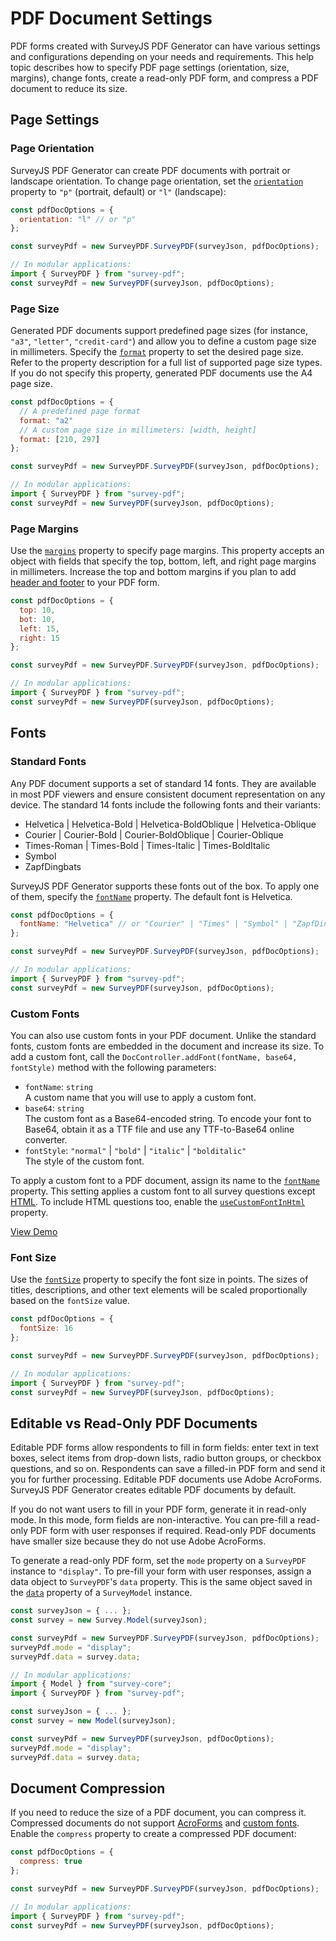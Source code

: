 # PDF Document Settings

PDF forms created with SurveyJS PDF Generator can have various settings and configurations depending on your needs and requirements. This help topic describes how to specify PDF page settings (orientation, size, margins), change fonts, create a read-only PDF form, and compress a PDF document to reduce its size.

## Page Settings

### Page Orientation

SurveyJS PDF Generator can create PDF documents with portrait or landscape orientation. To change page orientation, set the [`orientation`](https://surveyjs.io/pdf-generator/documentation/api-reference/idocoptions#orientation) property to `"p"` (portrait, default) or `"l"` (landscape):

```js
const pdfDocOptions = {
  orientation: "l" // or "p"
};

const surveyPdf = new SurveyPDF.SurveyPDF(surveyJson, pdfDocOptions);

// In modular applications:
import { SurveyPDF } from "survey-pdf";
const surveyPdf = new SurveyPDF(surveyJson, pdfDocOptions);
```

### Page Size

Generated PDF documents support predefined page sizes (for instance, `"a3"`, `"letter"`, `"credit-card"`) and allow you to define a custom page size in millimeters. Specify the [`format`](https://surveyjs.io/pdf-generator/documentation/api-reference/idocoptions#format) property to set the desired page size. Refer to the property description for a full list of supported page size types. If you do not specify this property, generated PDF documents use the A4 page size.

```js
const pdfDocOptions = {
  // A predefined page format
  format: "a2"
  // A custom page size in millimeters: [width, height]
  format: [210, 297]
};

const surveyPdf = new SurveyPDF.SurveyPDF(surveyJson, pdfDocOptions);

// In modular applications:
import { SurveyPDF } from "survey-pdf";
const surveyPdf = new SurveyPDF(surveyJson, pdfDocOptions);
```

### Page Margins

Use the [`margins`](https://surveyjs.io/pdf-generator/documentation/api-reference/idocoptions#margins) property to specify page margins. This property accepts an object with fields that specify the top, bottom, left, and right page margins in millimeters. Increase the top and bottom margins if you plan to add [header and footer](/pdf-generator/documentation/add-header-and-footer-to-pdf-form) to your PDF form.

```js
const pdfDocOptions = {
  top: 10,
  bot: 10,
  left: 15,
  right: 15
};

const surveyPdf = new SurveyPDF.SurveyPDF(surveyJson, pdfDocOptions);

// In modular applications:
import { SurveyPDF } from "survey-pdf";
const surveyPdf = new SurveyPDF(surveyJson, pdfDocOptions);
```

## Fonts

### Standard Fonts

Any PDF document supports a set of standard 14 fonts. They are available in most PDF viewers and ensure consistent document representation on any device. The standard 14 fonts include the following fonts and their variants:

- Helvetica | Helvetica-Bold | Helvetica-BoldOblique | Helvetica-Oblique
- Courier | Courier-Bold | Courier-BoldOblique | Courier-Oblique
- Times-Roman | Times-Bold | Times-Italic | Times-BoldItalic
- Symbol
- ZapfDingbats

SurveyJS PDF Generator supports these fonts out of the box. To apply one of them, specify the [`fontName`](https://surveyjs.io/pdf-generator/documentation/api-reference/idocoptions#fontName) property. The default font is Helvetica.

```js
const pdfDocOptions = {
  fontName: "Helvetica" // or "Courier" | "Times" | "Symbol" | "ZapfDingbats"
};

const surveyPdf = new SurveyPDF.SurveyPDF(surveyJson, pdfDocOptions);

// In modular applications:
import { SurveyPDF } from "survey-pdf";
const surveyPdf = new SurveyPDF(surveyJson, pdfDocOptions);
```

### Custom Fonts

You can also use custom fonts in your PDF document. Unlike the standard fonts, custom fonts are embedded in the document and increase its size. To add a custom font, call the `DocController.addFont(fontName, base64, fontStyle)` method with the following parameters:

- `fontName`: `string`\
A custom name that you will use to apply a custom font.
- `base64`: `string`\
The custom font as a Base64-encoded string. To encode your font to Base64, obtain it as a TTF file and use any TTF-to-Base64 online converter.
- `fontStyle`: `"normal"` | `"bold"` | `"italic"` | `"bolditalic"`\
The style of the custom font.

To apply a custom font to a PDF document, assign its name to the [`fontName`](https://surveyjs.io/pdf-generator/documentation/api-reference/idocoptions#fontName) property. This setting applies a custom font to all survey questions except [HTML](https://surveyjs.io/form-library/examples/questiontype-html/). To include HTML questions too, enable the [`useCustomFontInHtml`](https://surveyjs.io/pdf-generator/documentation/api-reference/idocoptions#useCustomFontInHtml) property.

[View Demo](https://surveyjs.io/pdf-generator/examples/change-font-in-pdf-form/ (linkStyle))

### Font Size

Use the [`fontSize`](https://surveyjs.io/pdf-generator/documentation/api-reference/idocoptions#fontSize) property to specify the font size in points. The sizes of titles, descriptions, and other text elements will be scaled proportionally based on the `fontSize` value.

```js
const pdfDocOptions = {
  fontSize: 16
};

const surveyPdf = new SurveyPDF.SurveyPDF(surveyJson, pdfDocOptions);

// In modular applications:
import { SurveyPDF } from "survey-pdf";
const surveyPdf = new SurveyPDF(surveyJson, pdfDocOptions);
```

## Editable vs Read-Only PDF Documents

Editable PDF forms allow respondents to fill in form fields: enter text in text boxes, select items from drop-down lists, radio button groups, or checkbox questions, and so on. Respondents can save a filled-in PDF form and send it you for further processing. Editable PDF documents use Adobe AcroForms. SurveyJS PDF Generator creates editable PDF documents by default.

If you do not want users to fill in your PDF form, generate it in read-only mode. In this mode, form fields are non-interactive. You can pre-fill a read-only PDF form with user responses if required. Read-only PDF documents have smaller size because they do not use Adobe AcroForms.

To generate a read-only PDF form, set the `mode` property on a `SurveyPDF` instance to `"display"`. To pre-fill your form with user responses, assign a data object to `SurveyPDF`'s `data` property. This is the same object saved in the [`data`](https://surveyjs.io/form-library/documentation/api-reference/survey-data-model#data) property of a `SurveyModel` instance.

```js
const surveyJson = { ... };
const survey = new Survey.Model(surveyJson);

const surveyPdf = new SurveyPDF.SurveyPDF(surveyJson, pdfDocOptions);
surveyPdf.mode = "display";
surveyPdf.data = survey.data;

// In modular applications:
import { Model } from "survey-core";
import { SurveyPDF } from "survey-pdf";

const surveyJson = { ... };
const survey = new Model(surveyJson);

const surveyPdf = new SurveyPDF(surveyJson, pdfDocOptions);
surveyPdf.mode = "display";
surveyPdf.data = survey.data;
```

## Document Compression

If you need to reduce the size of a PDF document, you can compress it. Compressed documents do not support [AcroForms](#editable-and-read-only-pdf-documents) and [custom fonts](#custom-fonts). Enable the `compress` property to create a compressed PDF document:

```js
const pdfDocOptions = {
  compress: true
};

const surveyPdf = new SurveyPDF.SurveyPDF(surveyJson, pdfDocOptions);

// In modular applications:
import { SurveyPDF } from "survey-pdf";
const surveyPdf = new SurveyPDF(surveyJson, pdfDocOptions);
```